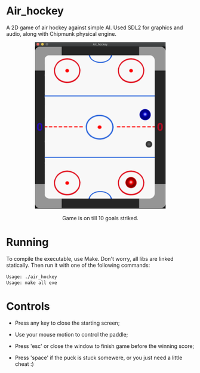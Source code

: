 # Air_hockey
A 2D game of air hockey against simple AI. Used SDL2 for graphics and audio, along with Chipmunk physical engine.

<p align="center">
<img src="https://github.com/akulaiev/Air_hockey/blob/master/demo.png" width="350">
</p>

<p align="center">
Game is on till 10 goals striked.
</p>

# Running
To compile the executable, use Make. Don't worry, all libs are linked statically.
Then run it with one of the following commands:
```
Usage: ./air_hockey
Usage: make all exe
```

# Controls
- Press any key to close the starting screen;

- Use your mouse motion to control the paddle;

- Press 'esc' or close the window to finish game before the winning score;

- Press 'space' if the puck is stuck somewere, or you just need a little cheat :)

